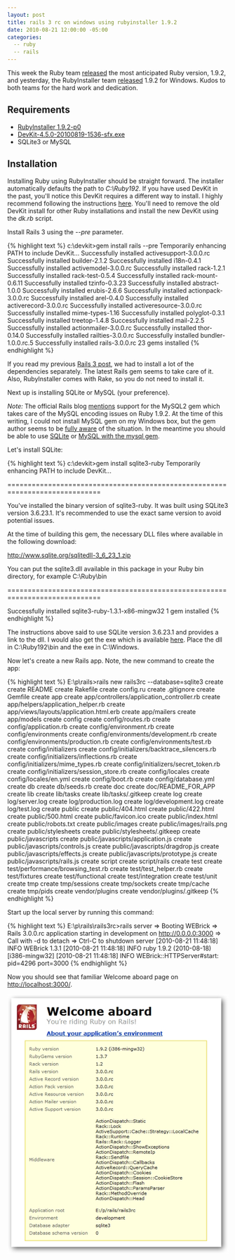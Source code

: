 ```yaml
---
layout: post
title: rails 3 rc on windows using rubyinstaller 1.9.2
date: 2010-08-21 12:00:00 -05:00
categories:
  -- ruby
  -- rails
---
```


This week the Ruby team [released](http://blade.nagaokaut.ac.jp/cgi-bin/scat.rb/ruby/ruby-talk/367983) the most anticipated Ruby version, 1.9.2, and yesterday, the RubyInstaller team [released](http://groups.google.com/group/rubyinstaller/browse_thread/thread/67902a04f12cc726#) 1.9.2 for Windows.  Kudos to both teams for the hard work and dedication.

## Requirements

* [RubyInstaller 1.9.2-p0](http://rubyforge.org/frs/download.php/72170/rubyinstaller-1.9.2-p0.exe) 
* [DevKit-4.5.0-20100819-1536-sfx.exe](http://github.com/downloads/oneclick/rubyinstaller/DevKit-4.5.0-20100819-1536-sfx.exe)
* SQLite3 or MySQL

## Installation

Installing Ruby using RubyInstaller should be straight forward.  The installer automatically defaults the path to *C:\Ruby192*.  If you have used DevKit in the past, you'll notice this DevKit requires a different way to install.  I highly recommend following the instructions [here](http://wiki.github.com/oneclick/rubyinstaller/development-kit).  You'll need to remove the old DevKit install for other Ruby installations and install the new DevKit using the *dk.rb* script.

Install Rails 3 using the *--pre* parameter.

{% highlight text %}
c:\devkit>gem install rails --pre
Temporarily enhancing PATH to include DevKit...
Successfully installed activesupport-3.0.0.rc
Successfully installed builder-2.1.2
Successfully installed i18n-0.4.1
Successfully installed activemodel-3.0.0.rc
Successfully installed rack-1.2.1
Successfully installed rack-test-0.5.4
Successfully installed rack-mount-0.6.11
Successfully installed tzinfo-0.3.23
Successfully installed abstract-1.0.0
Successfully installed erubis-2.6.6
Successfully installed actionpack-3.0.0.rc
Successfully installed arel-0.4.0
Successfully installed activerecord-3.0.0.rc
Successfully installed activeresource-3.0.0.rc
Successfully installed mime-types-1.16
Successfully installed polyglot-0.3.1
Successfully installed treetop-1.4.8
Successfully installed mail-2.2.5
Successfully installed actionmailer-3.0.0.rc
Successfully installed thor-0.14.0
Successfully installed railties-3.0.0.rc
Successfully installed bundler-1.0.0.rc.5
Successfully installed rails-3.0.0.rc
23 gems installed
{% endhighlight %}

If you read my previous [Rails 3 post](http://skim.la/2010/02/07/rails-3-beta-on-windows-using-rubyinstaller-187-rc2/), we had to install a lot of the dependencies separately.  The latest Rails gem seems to take care of it.  Also, RubyInstaller comes with Rake, so you do not need to install it.

Next up is installing SQLite or MySQL (your preference).

*Note:* The official Rails blog [mentions](http://weblog.rubyonrails.org/2010/7/26/rails-3-0-release-candidate) support for the MySQL2 gem which takes care of the MySQL encoding issues on Ruby 1.9.2.  At the time of this writing, I could not install MySQL gem on my Windows box, but the gem author seems to be [fully aware](http://github.com/brianmario/mysql2/issues#issue/8) of the situation.  In the meantime you should be able to use [SQLite](http://blog.mmediasys.com/2009/07/06/getting-started-with-rails-and-sqlite3/) or [MySQL with the mysql gem](http://blog.mmediasys.com/2009/07/06/getting-started-with-rails-and-mysql/).

Let's install SQLite:

{% highlight text %}
c:\devkit>gem install sqlite3-ruby
Temporarily enhancing PATH to include DevKit...

=============================================================================

  You've installed the binary version of sqlite3-ruby.
  It was built using SQLite3 version 3.6.23.1.
  It's recommended to use the exact same version to avoid potential issues.

  At the time of building this gem, the necessary DLL files where available
  in the following download:

  http://www.sqlite.org/sqlitedll-3_6_23_1.zip

  You can put the sqlite3.dll available in this package in your Ruby bin
  directory, for example C:\Ruby\bin

=============================================================================

Successfully installed sqlite3-ruby-1.3.1-x86-mingw32
1 gem installed
{% endhighlight %}

The instructions above said to use SQLite version 3.6.23.1 and provides a link to the dll.  I would also get the exe which is available [here](http://www.sqlite.org/sqlite-3_6_23_1.zip).  Place the dll in C:\Ruby192\bin and the exe in C:\Windows.

Now let's create a new Rails app.  Note, the new command to create the app:

{% highlight text %}
E:\p\rails>rails new rails3rc --database=sqlite3
      create
      create  README
      create  Rakefile
      create  config.ru
      create  .gitignore
      create  Gemfile
      create  app
      create  app/controllers/application_controller.rb
      create  app/helpers/application_helper.rb
      create  app/views/layouts/application.html.erb
      create  app/mailers
      create  app/models
      create  config
      create  config/routes.rb
      create  config/application.rb
      create  config/environment.rb
      create  config/environments
      create  config/environments/development.rb
      create  config/environments/production.rb
      create  config/environments/test.rb
      create  config/initializers
      create  config/initializers/backtrace_silencers.rb
      create  config/initializers/inflections.rb
      create  config/initializers/mime_types.rb
      create  config/initializers/secret_token.rb
      create  config/initializers/session_store.rb
      create  config/locales
      create  config/locales/en.yml
      create  config/boot.rb
      create  config/database.yml
      create  db
      create  db/seeds.rb
      create  doc
      create  doc/README_FOR_APP
      create  lib
      create  lib/tasks
      create  lib/tasks/.gitkeep
      create  log
      create  log/server.log
      create  log/production.log
      create  log/development.log
      create  log/test.log
      create  public
      create  public/404.html
      create  public/422.html
      create  public/500.html
      create  public/favicon.ico
      create  public/index.html
      create  public/robots.txt
      create  public/images
      create  public/images/rails.png
      create  public/stylesheets
      create  public/stylesheets/.gitkeep
      create  public/javascripts
      create  public/javascripts/application.js
      create  public/javascripts/controls.js
      create  public/javascripts/dragdrop.js
      create  public/javascripts/effects.js
      create  public/javascripts/prototype.js
      create  public/javascripts/rails.js
      create  script
      create  script/rails
      create  test
      create  test/performance/browsing_test.rb
      create  test/test_helper.rb
      create  test/fixtures
      create  test/functional
      create  test/integration
      create  test/unit
      create  tmp
      create  tmp/sessions
      create  tmp/sockets
      create  tmp/cache
      create  tmp/pids
      create  vendor/plugins
      create  vendor/plugins/.gitkeep
{% endhighlight %}

Start up the local server by running this command:

{% highlight text %}
E:\p\rails\rails3rc>rails server
=> Booting WEBrick
=> Rails 3.0.0.rc application starting in development on http://0.0.0.0:3000
=> Call with -d to detach
=> Ctrl-C to shutdown server
[2010-08-21 11:48:18] INFO  WEBrick 1.3.1
[2010-08-21 11:48:18] INFO  ruby 1.9.2 (2010-08-18) [i386-mingw32]
[2010-08-21 11:48:18] INFO  WEBrick::HTTPServer#start: pid=4296 port=3000
{% endhighlight %}

Now you should see that familiar Welcome aboard page on [http://localhost:3000/](http://localhost:3000/).

![Rails 3 RC](/images/rails3rc.jpg)

